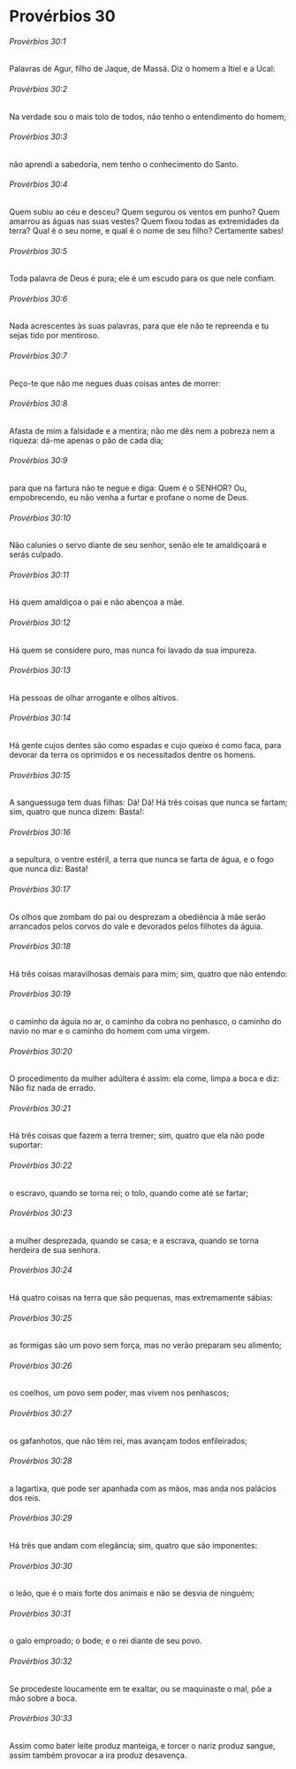 # Provérbios 30

###### Provérbios 30:1

Palavras de Agur, filho de Jaque, de Massá. Diz o homem a Itiel e a Ucal:

###### Provérbios 30:2

Na verdade sou o mais tolo de todos, não tenho o entendimento do homem;

###### Provérbios 30:3

não aprendi a sabedoria, nem tenho o conhecimento do Santo.

###### Provérbios 30:4

Quem subiu ao céu e desceu? Quem segurou os ventos em punho? Quem amarrou as águas nas suas vestes? Quem fixou todas as extremidades da terra? Qual é o seu nome, e qual é o nome de seu filho? Certamente sabes!

###### Provérbios 30:5

Toda palavra de Deus é pura; ele é um escudo para os que nele confiam.

###### Provérbios 30:6

Nada acrescentes às suas palavras, para que ele não te repreenda e tu sejas tido por mentiroso.

###### Provérbios 30:7

Peço-te que não me negues duas coisas antes de morrer:

###### Provérbios 30:8

Afasta de mim a falsidade e a mentira; não me dês nem a pobreza nem a riqueza: dá-me apenas o pão de cada dia;

###### Provérbios 30:9

para que na fartura não te negue e diga: Quem é o SENHOR? Ou, empobrecendo, eu não venha a furtar e profane o nome de Deus.

###### Provérbios 30:10

Não calunies o servo diante de seu senhor, senão ele te amaldiçoará e serás culpado.

###### Provérbios 30:11

Há quem amaldiçoa o pai e não abençoa a mãe.

###### Provérbios 30:12

Há quem se considere puro, mas nunca foi lavado da sua impureza.

###### Provérbios 30:13

Há pessoas de olhar arrogante e olhos altivos.

###### Provérbios 30:14

Há gente cujos dentes são como espadas e cujo queixo é como faca, para devorar da terra os oprimidos e os necessitados dentre os homens.

###### Provérbios 30:15

A sanguessuga tem duas filhas: Dá! Dá! Há três coisas que nunca se fartam; sim, quatro que nunca dizem: Basta!:

###### Provérbios 30:16

a sepultura, o ventre estéril, a terra que nunca se farta de água, e o fogo que nunca diz: Basta!

###### Provérbios 30:17

Os olhos que zombam do pai ou desprezam a obediência à mãe serão arrancados pelos corvos do vale e devorados pelos filhotes da águia.

###### Provérbios 30:18

Há três coisas maravilhosas demais para mim; sim, quatro que não entendo:

###### Provérbios 30:19

o caminho da águia no ar, o caminho da cobra no penhasco, o caminho do navio no mar e o caminho do homem com uma virgem.

###### Provérbios 30:20

O procedimento da mulher adúltera é assim: ela come, limpa a boca e diz: Não fiz nada de errado.

###### Provérbios 30:21

Há três coisas que fazem a terra tremer; sim, quatro que ela não pode suportar:

###### Provérbios 30:22

o escravo, quando se torna rei; o tolo, quando come até se fartar;

###### Provérbios 30:23

a mulher desprezada, quando se casa; e a escrava, quando se torna herdeira de sua senhora.

###### Provérbios 30:24

Há quatro coisas na terra que são pequenas, mas extremamente sábias:

###### Provérbios 30:25

as formigas são um povo sem força, mas no verão preparam seu alimento;

###### Provérbios 30:26

os coelhos, um povo sem poder, mas vivem nos penhascos;

###### Provérbios 30:27

os gafanhotos, que não têm rei, mas avançam todos enfileirados;

###### Provérbios 30:28

a lagartixa, que pode ser apanhada com as mãos, mas anda nos palácios dos reis.

###### Provérbios 30:29

Há três que andam com elegância; sim, quatro que são imponentes:

###### Provérbios 30:30

o leão, que é o mais forte dos animais e não se desvia de ninguém;

###### Provérbios 30:31

o galo emproado; o bode; e o rei diante de seu povo.

###### Provérbios 30:32

Se procedeste loucamente em te exaltar, ou se maquinaste o mal, põe a mão sobre a boca.

###### Provérbios 30:33

Assim como bater leite produz manteiga, e torcer o nariz produz sangue, assim também provocar a ira produz desavença.

